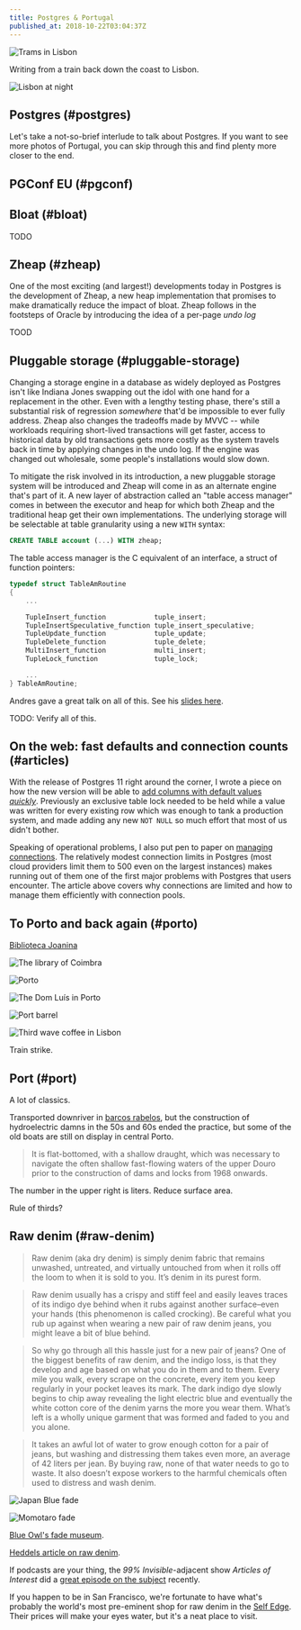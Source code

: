```yaml
---
title: Postgres & Portugal
published_at: 2018-10-22T03:04:37Z
---
```


![Trams in Lisbon](/assets/passages/004-portugal/trams@2x.jpg)

Writing from a train back down the coast to Lisbon.

![Lisbon at night](/assets/passages/004-portugal/lisbon-night@2x.jpg)

## Postgres (#postgres)

Let's take a not-so-brief interlude to talk about Postgres.
If you want to see more photos of Portugal, you can skip
through this and find plenty more closer to the end.

## PGConf EU (#pgconf)

## Bloat (#bloat)

TODO

## Zheap (#zheap)

One of the most exciting (and largest!) developments today
in Postgres is the development of Zheap, a new heap
implementation that promises to make dramatically reduce
the impact of bloat. Zheap follows in the footsteps of
Oracle by introducing the idea of a per-page _undo log_

TOOD

## Pluggable storage (#pluggable-storage)

Changing a storage engine in a database as widely deployed
as Postgres isn't like Indiana Jones swapping out the idol
with one hand for a replacement in the other. Even with a
lengthy testing phase, there's still a substantial risk of
regression *somewhere* that'd be impossible to ever fully
address. Zheap also changes the tradeoffs made by MVVC --
while workloads requiring short-lived transactions will get
faster, access to historical data by old transactions gets
more costly as the system travels back in time by applying
changes in the undo log. If the engine was changed out
wholesale, some people's installations would slow down.

To mitigate the risk involved in its introduction, a new
pluggable storage system will be introduced and Zheap will
come in as an alternate engine that's part of it. A new
layer of abstraction called an "table access manager" comes
in between the executor and heap for which both Zheap and
the traditional heap get their own implementations. The
underlying storage will be selectable at table granularity
using a new `WITH` syntax:

``` sql
CREATE TABLE account (...) WITH zheap;
```

The table access manager is the C equivalent of an
interface, a struct of function pointers:

``` c
typedef struct TableAmRoutine
{
    ...

    TupleInsert_function            tuple_insert;
    TupleInsertSpeculative_function tuple_insert_speculative;
    TupleUpdate_function            tuple_update;
    TupleDelete_function            tuple_delete;
    MultiInsert_function            multi_insert;
    TupleLock_function              tuple_lock;

    ...
} TableAmRoutine;
```

Andres gave a great talk on all of this. See his [slides
here][pluggable].

TODO: Verify all of this.

## On the web: fast defaults and connection counts (#articles)

With the release of Postgres 11 right around the corner, I
wrote a piece on how the new version will be able to [add
columns with default values _quickly_](/postgres-default).
Previously an exclusive table lock needed to be held while
a value was written for every existing row which was enough
to tank a production system, and made adding any new `NOT
NULL` so much effort that most of us didn't bother.

Speaking of operational problems, I also put pen to paper
on [managing connections](/postgres-connections). The
relatively modest connection limits in Postgres (most cloud
providers limit them to 500 even on the largest instances)
makes running out of them one of the first major problems
with Postgres that users encounter. The article above
covers why connections are limited and how to manage them
efficiently with connection pools.

## To Porto and back again (#porto)

[Biblioteca Joanina][joanina]

![The library of Coimbra](/assets/passages/004-portugal/coimbra-library@2x.jpg)

![Porto](/assets/passages/004-portugal/porto@2x.jpg)

![The Dom Luís in Porto](/assets/passages/004-portugal/porto-bridge@2x.jpg)

![Port barrel](/assets/passages/004-portugal/port-barrel@2x.jpg)

![Third wave coffee in Lisbon](/assets/passages/004-portugal/third-wave@2x.jpg)

Train strike.

## Port (#port)

A lot of classics.

Transported downriver in [barcos rabelos][rabelos], but the
construction of hydroelectric damns in the 50s and 60s
ended the practice, but some of the old boats are still on
display in central Porto.

> It is flat-bottomed, with a shallow draught, which was necessary to navigate the often shallow fast-flowing waters of the upper Douro prior to the construction of dams and locks from 1968 onwards.

The number in the upper right is liters. Reduce surface
area.

Rule of thirds?

## Raw denim (#raw-denim)

> Raw denim (aka dry denim) is simply denim fabric that remains unwashed, untreated, and virtually untouched from when it rolls off the loom to when it is sold to you. It’s denim in its purest form.

> Raw denim usually has a crispy and stiff feel and easily leaves traces of its indigo dye behind when it rubs against another surface–even your hands (this phenomenon is called crocking). Be careful what you rub up against when wearing a new pair of raw denim jeans, you might leave a bit of blue behind.

> So why go through all this hassle just for a new pair of jeans? One of the biggest benefits of raw denim, and the indigo loss, is that they develop and age based on what you do in them and to them. Every mile you walk, every scrape on the concrete, every item you keep regularly in your pocket leaves its mark. The dark indigo dye slowly begins to chip away revealing the light electric blue and eventually the white cotton core of the denim yarns the more you wear them. What’s left is a wholly unique garment that was formed and faded to you and you alone.

> It takes an awful lot of water to grow enough cotton for a pair of jeans, but washing and distressing them takes even more, an average of 42 liters per jean. By buying raw, none of that water needs to go to waste. It also doesn’t expose workers to the harmful chemicals often used to distress and wash denim.

![Japan Blue fade](/assets/passages/004-portugal/jeans1@2x.jpg)

![Momotaro fade](/assets/passages/004-portugal/jeans2@2x.jpg)

[Blue Owl's fade museum][fademuseum].

[Heddels article on raw denim][rawdenim].

If podcasts are your thing, the _99% Invisible_-adjacent
show _Articles of Interest_ did a [great episode on the
subject][articlesofinterest] recently.

If you happen to be in San Francisco, we're fortunate to
have what's probably the world's most pre-eminent shop for
raw denim in the [Self Edge][selfedge]. Their prices will
make your eyes water, but it's a neat place to visit.

[articlesofinterest]: https://99percentinvisible.org/episode/blue-jeans-articles-of-interest-5/transcript/
[fademuseum]: https://www.blueowl.us/blogs/fade-museum
[joanina]: https://en.wikipedia.org/wiki/Biblioteca_Joanina
[pluggable]: http://anarazel.de/talks/2018-10-25-pgconfeu-pluggable-storage/pluggable.pdf
[rabelos]: https://en.wikipedia.org/wiki/Rabelo_boat
[rawdenim]: https://www.heddels.com/2011/09/the-essential-raw-denim-breakdown-our-100th-article/
[selfedge]: https://www.selfedge.com/
